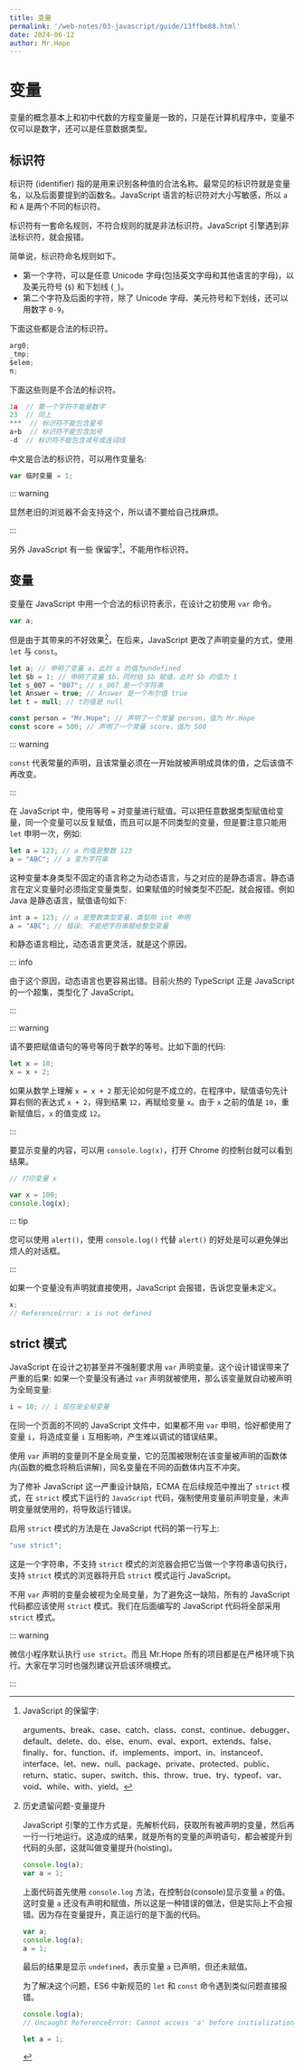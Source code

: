 ```yaml
---
title: 变量
permalink: '/web-notes/03-javascript/guide/13ffbe88.html'
date: 2024-06-12
author: Mr.Hope
---
```


# 变量

变量的概念基本上和初中代数的方程变量是一致的，只是在计算机程序中，变量不仅可以是数字，还可以是任意数据类型。

## 标识符

标识符 (identifier) 指的是用来识别各种值的合法名称。最常见的标识符就是变量名，以及后面要提到的函数名。JavaScript 语言的标识符对大小写敏感，所以 `a` 和 `A` 是两个不同的标识符。

标识符有一套命名规则，不符合规则的就是非法标识符。JavaScript 引擎遇到非法标识符，就会报错。

简单说，标识符命名规则如下。

- 第一个字符，可以是任意 Unicode 字母(包括英文字母和其他语言的字母)，以及美元符号 (`$`) 和下划线 (`_`)。
- 第二个字符及后面的字符，除了 Unicode 字母、美元符号和下划线，还可以用数字 `0-9`。

下面这些都是合法的标识符。

```js
arg0;
_tmp;
$elem;
π;
```

下面这些则是不合法的标识符。

```js
1a  // 第一个字符不能是数字
23  // 同上
***  // 标识符不能包含星号
a+b  // 标识符不能包含加号
-d  // 标识符不能包含减号或连词线
```

中文是合法的标识符，可以用作变量名:

```js
var 临时变量 = 1;
```

::: warning

显然老旧的浏览器不会支持这个，所以请不要给自己找麻烦。

:::

另外 JavaScript 有一些 保留字[^preserve]，不能用作标识符。

[^preserve]: JavaScript 的保留字:

    arguments、break、case、catch、class、const、continue、debugger、default、delete、do、else、enum、eval、export、extends、false、finally、for、function、if、implements、import、in、instanceof、interface、let、new、null、package、private、protected、public、return、static、super、switch、this、throw、true、try、typeof、var、void、while、with、yield。

## 变量

变量在 JavaScript 中用一个合法的标识符表示，在设计之初使用 `var` 命令。

```js
var a;
```

但是由于其带来的不好效果[^lift]，在后来，JavaScript 更改了声明变量的方式，使用 `let` 与 `const`。

[^lift]: 历史遗留问题-变量提升

    JavaScript 引擎的工作方式是，先解析代码，获取所有被声明的变量，然后再一行一行地运行。这造成的结果，就是所有的变量的声明语句，都会被提升到代码的头部，这就叫做变量提升(hoisting)。

    ```js
    console.log(a);
    var a = 1;
    ```

    上面代码首先使用 `console.log` 方法，在控制台(console)显示变量 `a` 的值。这时变量 `a` 还没有声明和赋值，所以这是一种错误的做法，但是实际上不会报错。因为存在变量提升，真正运行的是下面的代码。

    ```js
    var a;
    console.log(a);
    a = 1;
    ```

    最后的结果是显示 `undefined`，表示变量 `a` 已声明，但还未赋值。

    为了解决这个问题，ES6 中新规范的 `let` 和 `const` 命令遇到类似问题直接报错。

    ```js
    console.log(a);
    // Uncaught ReferenceError: Cannot access 'a' before initialization

    let a = 1;
    ```

```js
let a; // 申明了变量 a，此时 a 的值为undefined
let $b = 1; // 申明了变量 $b，同时给 $b 赋值，此时 $b 的值为 1
let s_007 = "007"; // s_007 是一个字符串
let Answer = true; // Answer 是一个布尔值 true
let t = null; // t的值是 null

const person = "Mr.Hope"; // 声明了一个常量 person，值为 Mr.Hope
const score = 500; // 声明了一个常量 score，值为 500
```

::: warning

`const` 代表常量的声明，且该常量必须在一开始就被声明成具体的值，之后该值不再改变。

:::

在 JavaScript 中，使用等号 `=` 对变量进行赋值。可以把任意数据类型赋值给变量，同一个变量可以反复赋值，而且可以是不同类型的变量，但是要注意只能用 `let` 申明一次，例如:

```js
let a = 123; // a 的值是整数 123
a = "ABC"; // a 变为字符串
```

这种变量本身类型不固定的语言称之为动态语言，与之对应的是静态语言。静态语言在定义变量时必须指定变量类型，如果赋值的时候类型不匹配，就会报错。例如 Java 是静态语言，赋值语句如下:

```js
int a = 123; // a 是整数类型变量，类型用 int 申明
a = "ABC"; // 错误: 不能把字符串赋给整型变量
```

和静态语言相比，动态语言更灵活，就是这个原因。

::: info

由于这个原因，动态语言也更容易出错。目前火热的 TypeScript 正是 JavaScript 的一个超集，类型化了 JavaScript。

:::

::: warning

请不要把赋值语句的等号等同于数学的等号。比如下面的代码:

```js
let x = 10;
x = x + 2;
```

如果从数学上理解 `x = x + 2` 那无论如何是不成立的，在程序中，赋值语句先计算右侧的表达式 `x + 2`，得到结果 `12`，再赋给变量 `x`。由于 `x` 之前的值是 `10`，重新赋值后，`x` 的值变成 `12`。

:::

要显示变量的内容，可以用 `console.log(x)`，打开 Chrome 的控制台就可以看到结果。

```js
// 打印变量 x

var x = 100;
console.log(x);
```

::: tip

您可以使用 `alert()`，使用 `console.log()` 代替 `alert()` 的好处是可以避免弹出烦人的对话框。

:::

如果一个变量没有声明就直接使用，JavaScript 会报错，告诉您变量未定义。

```js
x;
// ReferenceError: x is not defined
```

## strict 模式

JavaScript 在设计之初甚至并不强制要求用 `var` 声明变量。这个设计错误带来了严重的后果: 如果一个变量没有通过 `var` 声明就被使用，那么该变量就自动被声明为全局变量:

```js
i = 10; // i 现在是全局变量
```

在同一个页面的不同的 JavaScript 文件中，如果都不用 `var` 申明，恰好都使用了变量 `i`，将造成变量 `i` 互相影响，产生难以调试的错误结果。

使用 `var` 声明的变量则不是全局变量，它的范围被限制在该变量被声明的函数体内(函数的概念将稍后讲解)，同名变量在不同的函数体内互不冲突。

为了修补 JavaScript 这一严重设计缺陷，ECMA 在后续规范中推出了 `strict` 模式，在 `strict` 模式下运行的 `JavaScript` 代码，强制使用变量前声明变量，未声明变量就使用的，将导致运行错误。

启用 `strict` 模式的方法是在 JavaScript 代码的第一行写上:

```js
"use strict";
```

这是一个字符串，不支持 `strict` 模式的浏览器会把它当做一个字符串语句执行，支持 `strict` 模式的浏览器将开启 `strict` 模式运行 JavaScript。

不用 `var` 声明的变量会被视为全局变量，为了避免这一缺陷，所有的 JavaScript 代码都应该使用 `strict` 模式。我们在后面编写的 JavaScript 代码将全部采用 `strict` 模式。

::: warning

微信小程序默认执行 `use strict`。而且 Mr.Hope 所有的项目都是在严格环境下执行。大家在学习时也强烈建议开启该环境模式。

:::
